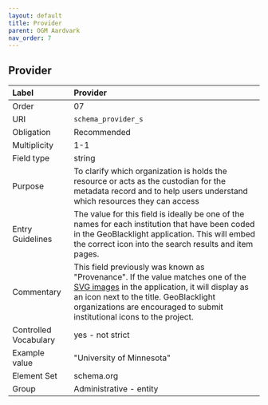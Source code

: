 ```yaml
---
layout: default
title: Provider
parent: OGM Aardvark
nav_order: 7
---
```


## Provider

| Label                 | Provider                |
|:----------------------|:------------------------|
| Order           | 07                      |
| URI                   | `schema_provider_s`     |
| Obligation            | Recommended             |
| Multiplicity          | 1-1                     |
| Field type            | string                  |
| Purpose               | To clarify which organization is holds the resource or acts as the custodian for the metadata record and to help users understand which resources they can access |
| Entry Guidelines      | The value for this field is ideally be one of the names for each institution that have been coded in the GeoBlacklight application. This will embed the correct icon into the search results and item pages. |
| Commentary            | This field previously was known as "Provenance". If the value matches one of the [SVG images](https://github.com/geoblacklight/geoblacklight/tree/main/app/assets/images/blacklight) in the application, it will display as an icon next to the title. GeoBlacklight organizations are encouraged to submit institutional icons to the project. |
| Controlled Vocabulary | yes - not strict        |
| Example value         | "University of Minnesota" |
| Element Set           | schema.org              |
| Group                 | Administrative - entity |
